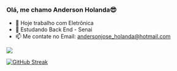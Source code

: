 ### Olá, me chamo Anderson Holanda😎

- 🔭 Hoje trabalho com Eletrônica
- 🌱 Estudando Back End - Senai
- 📫 Me contate no Email: andersonjose_holanda@hotmail.com

<div> 
  <a href="https://instagram.com/dinhoanderson79" target="_blank"><img src="https://img.shields.io/badge/-Instagram-%23E4405F?style=for-the-badge&logo=instagram&logoColor=white" target="_blank"></a>
 
</div>

[![GitHub Streak](https://streak-stats.demolab.com/?user=dinhoanderson&theme=dark)](https://git.io/streak-stats)

